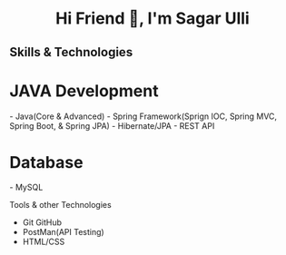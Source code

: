 ## <h1 align="center">Hi Friend 👋, I'm Sagar Ulli</h1>

## Skills & Technologies

<h1>JAVA Development</h1>
- Java(Core & Advanced)
- Spring Framework(Sprign IOC, Spring MVC, Spring Boot, & Spring JPA)
- Hibernate/JPA
- REST API

<h1>Database</h1>
- MySQL

Tools & other Technologies
- Git GitHub
- PostMan(API Testing)
- HTML/CSS
